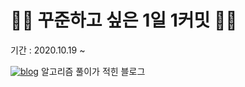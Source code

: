 # 👨‍💻 꾸준하고 싶은 1일 1커밋 🚶‍♂
기간 : 2020.10.19 ~


[![blog](https://user-images.githubusercontent.com/56578913/99676221-90b58c00-2abb-11eb-9eb5-889bb331bb51.png)](https://medium.com/urechanger)
알고리즘 풀이가 적힌 블로그

